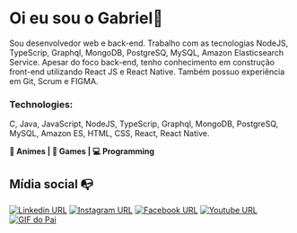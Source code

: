 
# Oi eu sou o Gabriel👋

Sou desenvolvedor web e back-end. Trabalho com as tecnologias NodeJS, TypeScrip, Graphql, MongoDB, PostgreSQ, MySQL, Amazon Elasticsearch Service.
Apesar do foco back-end, tenho conhecimento em construção front-end utilizando React JS e React Native. Também possuo experiência em Git, Scrum e FIGMA.

### Technologies: 
C, Java, JavaScript, NodeJS, TypeScrip, Graphql, MongoDB, PostgreSQ, MySQL, Amazon ES, HTML, CSS, React, React Native.

**:flower_playing_cards: Animes | :space_invader: Games | :computer: Programming**

## Mídia social :mailbox_with_no_mail:
[![Linkedin URL](https://img.shields.io/twitter/url?color=%230072b1&label=connect&logo=linkedin&logoColor=%230072b1&style=flat-square&url=https://www.linkedin.com/in/gabrielfssantos/)](https://www.linkedin.com/in/gabrielfssantos/)
[![Instagram URL](https://img.shields.io/twitter/url?color=%23fb3958&label=follow&logo=instagram&logoColor=%23fb3958&style=flat-square&url=https://www.instagram.com/gabriel_felipe_ss/)](https://www.instagram.com/gabriel_felipe_ss/)
[![Facebook URL](https://img.shields.io/twitter/url?color=%230072b1&label=invitation&logo=facebook&logoColor=%1a91da&style=flat-square&url=https://www.facebook.com/GFS.World/)](https://www.facebook.com/GFS.World/)
[![Youtube URL](https://img.shields.io/twitter/url?color=red&label=subscribe&logo=youtube&logoColor=red&style=flat-square&url=https://www.youtube.com/channel/UCGKuqJFQaY_Zdsr5eCdGaBw)](https://www.youtube.com/channel/UCGKuqJFQaY_Zdsr5eCdGaBw) <br />
[![GIF do Pai](https://media3.giphy.com/media/ziGQi8W3LvuwTazYUU/giphy.gif)](https://media3.giphy.com/media/ziGQi8W3LvuwTazYUU/giphy.gif)
